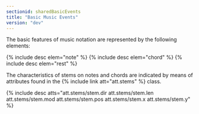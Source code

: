 ```yaml
---
sectionid: sharedBasicEvents
title: "Basic Music Events"
version: "dev"
---
```


The basic features of music notation are represented by the following elements:

  
{% include desc elem="note" %} 
{% include desc elem="chord" %} 
{% include desc elem="rest" %} 
 

The characteristics of stems on notes and chords are indicated by means of attributes found in the {% include link att="att.stems" %} class.

  
{% include desc atts="att.stems/stem.dir att.stems/stem.len att.stems/stem.mod att.stems/stem.pos att.stems/stem.x att.stems/stem.y" %} 
 
